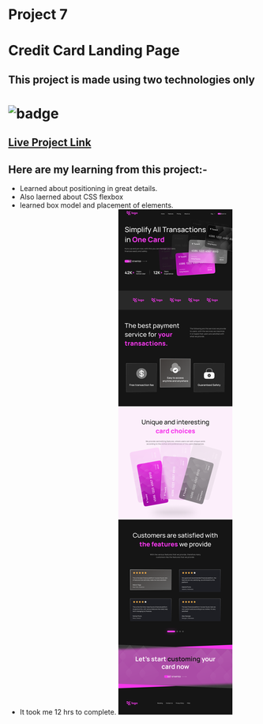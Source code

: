 # Project 7 
# Credit Card Landing Page
## This project is made using two technologies only 
# ![badge](https://img.shields.io/badge/HTML-CSS-yellowgreen)

## [Live Project Link]()

## Here are my learning from this project:-
- Learned about positioning in great details.
- Also laerned about CSS flexbox 
- learned box model and placement of elements.
- It took me 12 hrs to complete.
![image](./Credit%20card%20landing%20page.png)